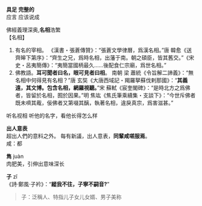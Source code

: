 **具足**  **完整的**   
应言  应该说成  


佛經義理深奥,**名相**浩繁  
【名相】
1. 有名的宰相。
《漢書・張蒼傳贊》：“張蒼文學律曆，爲漢名相。”唐 韓愈《送齊皞下第序》：“齊生之兄，爲時名相，出藩于南。朝之碩臣，皆其舊交。”《宋史・呂夷簡傳》：“夷簡當國柄最久……後配食仁宗廟，爲世名相。”
2. 佛教語。**耳可聞者曰名，眼可見者曰相**。
南朝 梁 蕭統《令旨解二諦義》：“無名相中何得見有名相？”唐 玄奘《大唐西域記・羯羅拏蘇伐剌那國》：“**其義遠，其文博。包含名相，網羅視聽。**”宋 蘇軾《宸奎閣碑》：“是時北方之爲佛者，皆留於名相，囿於因果。”明 焦竑《焦氏筆乘續集・支談下》：“今世斥佛者既未嚌其胾，佞佛者又第啜其醨，執著名相，違戾真宗，爲害滋甚。”


听名视相  听他的名字，看他长得怎么样  



**出人意表**  
超出人們的意料之外。 
每有新議，出人意表，**同輩咸嗟服焉**。  
咸：都    

**雋**  juàn  
肉肥美，引伸出意味深长   

**子** zǐ  
《詩·鄭風·子衿》：“**縱我不往，子寧不嗣音?**”  
>子：泛稱人、特指儿子女儿女婿、男子美称  


